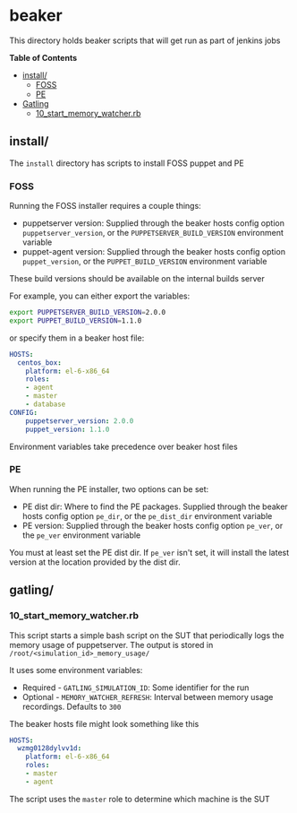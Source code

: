 # beaker
This directory holds beaker scripts that will get run as part of jenkins jobs

**Table of Contents**

  * [install/](#install)
    * [FOSS](#foss)
    * [PE](#pe)
  * [Gatling](#gatling)
    * [10_start_memory_watcher.rb](#20_start_memory_watcherrb)

## install/
The `install` directory has scripts to install FOSS puppet and PE

### FOSS
Running the FOSS installer requires a couple things:
* puppetserver version: Supplied through the beaker hosts config option `puppetserver_version`, or the
  `PUPPETSERVER_BUILD_VERSION` environment variable
* puppet-agent version: Supplied through the beaker hosts config option `puppet_version`, or the
  `PUPPET_BUILD_VERSION` environment variable

These build versions should be available on the internal builds server

For example, you can either export the variables:
```bash
export PUPPETSERVER_BUILD_VERSION=2.0.0
export PUPPET_BUILD_VERSION=1.1.0
```

or specify them in a beaker host file:
```yaml
HOSTS:
  centos_box:
    platform: el-6-x86_64
    roles:
    - agent
    - master
    - database
CONFIG:
    puppetserver_version: 2.0.0
    puppet_version: 1.1.0
```

Environment variables take precedence over beaker host files

### PE
When running the PE installer, two options can be set:
* PE dist dir: Where to find the PE packages. Supplied through the beaker hosts config option `pe_dir`, or the
  `pe_dist_dir` environment variable
* PE version: Supplied through the beaker hosts config option `pe_ver`, or the
  `pe_ver` environment variable

You must at least set the PE dist dir. If `pe_ver` isn't set, it will install the latest version at the location provided by the dist dir.

## gatling/
### 10_start_memory_watcher.rb
This script starts a simple bash script on the SUT that periodically logs the memory usage of puppetserver. The output is stored in `/root/<simulation_id>_memory_usage/`

It uses some environment variables:
* Required - `GATLING_SIMULATION_ID`: Some identifier for the run
* Optional - `MEMORY_WATCHER_REFRESH`: Interval between memory usage recordings. Defaults to `300`

The beaker hosts file might look something like this

```yaml
HOSTS:
  wzmg0128dylvv1d:
    platform: el-6-x86_64
    roles:
    - master
    - agent
```

The script uses the `master` role to determine which machine is the SUT
